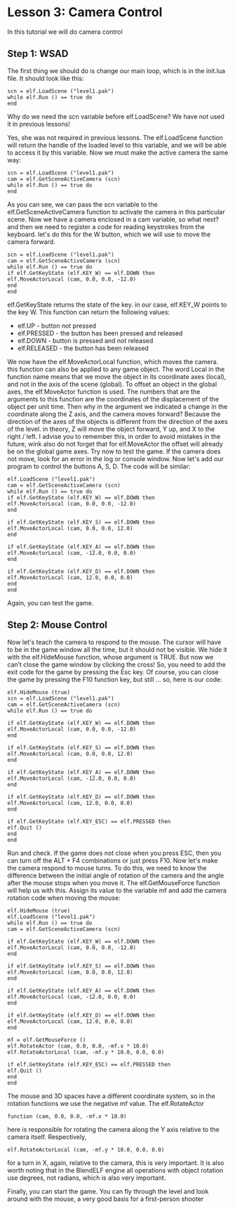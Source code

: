 # Lesson 3: Camera Control

In this tutorial we will do camera control

## Step 1: WSAD

The first thing we should do is change our main loop, which is in the init.lua file. It should look like this:

```
scn = elf.LoadScene ("level1.pak")
while elf.Run () == true do
end
```

Why do we need the scn variable before elf.LoadScene? We have not used it in previous lessons!

Yes, she was not required in previous lessons. The elf.LoadScene function will return the handle of the loaded level to this variable, and we will be able to access it by this variable.
Now we must make the active camera the same way:

```
scn = elf.LoadScene ("level1.pak")
cam = elf.GetSceneActiveCamera (scn)
while elf.Run () == true do
end
```

As you can see, we can pass the scn variable to the elf.GetSceneActiveCamera function to activate the camera in this particular scene.
Now we have a camera enclosed in a cam variable, so what next? and then we need to register a code for reading keystrokes from the keyboard. let's do this for the W button, which we will use to move the camera forward.

```
scn = elf.LoadScene ("level1.pak")
cam = elf.GetSceneActiveCamera (scn)
while elf.Run () == true do
if elf.GetKeyState (elf.KEY_W) == elf.DOWN then
elf.MoveActorLocal (cam, 0.0, 0.0, -12.0)
end
end
```

elf.GetKeyState returns the state of the key. in our case, elf.KEY_W points to the key W. This function can return the following values:

* elf.UP - button not pressed
* elf.PRESSED - the button has been pressed and released
* elf.DOWN - button is pressed and not released
* elf.RELEASED - the button has been released

We now have the elf.MoveActorLocal function, which moves the camera. this function can also be applied to any game object. The word Local in the function name means that we move the object in its coordinate axes (local), and not in the axis of the scene (global). To offset an object in the global axes, the elf.MoveActor function is used. The numbers that are the arguments to this function are the coordinates of the displacement of the object per unit time.
Then why in the argument we indicated a change in the coordinate along the Z axis, and the camera moves forward?
Because the direction of the axes of the objects is different from the direction of the axes of the level. in theory, Z will move the object forward, Y up, and X to the right / left. I advise you to remember this, in order to avoid mistakes in the future, wink also do not forget that for elf.MoveActor the offset will already be on the global game axes.
Try now to test the game. If the camera does not move, look for an error in the log or console window.
Now let's add our program to control the buttons A, S, D. The code will be similar:

```
elf.LoadScene ("level1.pak")
cam = elf.GetSceneActiveCamera (scn)
while elf.Run () == true do
if elf.GetKeyState (elf.KEY_W) == elf.DOWN then
elf.MoveActorLocal (cam, 0.0, 0.0, -12.0)
end

if elf.GetKeyState (elf.KEY_S) == elf.DOWN then
elf.MoveActorLocal (cam, 0.0, 0.0, 12.0)
end

if elf.GetKeyState (elf.KEY_A) == elf.DOWN then
elf.MoveActorLocal (cam, -12.0, 0.0, 0.0)
end

if elf.GetKeyState (elf.KEY_D) == elf.DOWN then
elf.MoveActorLocal (cam, 12.0, 0.0, 0.0)
end
end
```

Again, you can test the game.

## Step 2: Mouse Control

Now let's teach the camera to respond to the mouse. The cursor will have to be in the game window all the time, but it should not be visible. We hide it with the elf.HideMouse function, whose argument is TRUE. But now we can’t close the game window by clicking the cross! So, you need to add the exit code for the game by pressing the Esc key.
Of course, you can close the game by pressing the F10 function key, but still ... so, here is our code:

```
elf.HideMouse (true)
scn = elf.LoadScene ("level1.pak")
cam = elf.GetSceneActiveCamera (scn)
while elf.Run () == true do

if elf.GetKeyState (elf.KEY_W) == elf.DOWN then
elf.MoveActorLocal (cam, 0.0, 0.0, -12.0)
end

if elf.GetKeyState (elf.KEY_S) == elf.DOWN then
elf.MoveActorLocal (cam, 0.0, 0.0, 12.0)
end

if elf.GetKeyState (elf.KEY_A) == elf.DOWN then
elf.MoveActorLocal (cam, -12.0, 0.0, 0.0)
end

if elf.GetKeyState (elf.KEY_D) == elf.DOWN then
elf.MoveActorLocal (cam, 12.0, 0.0, 0.0)
end

if elf.GetKeyState (elf.KEY_ESC) == elf.PRESSED then
elf.Quit ()
end
end
```

Run and check. If the game does not close when you press ESC, then you can turn off the ALT + F4 combinations or just press F10.
Now let's make the camera respond to mouse turns. To do this, we need to know the difference between the initial angle of rotation of the camera and the angle after the mouse stops when you move it. The elf.GetMouseForce function will help us with this. Assign its value to the variable mf and add the camera rotation code when moving the mouse:

```
elf.HideMouse (true)
elf.LoadScene ("level1.pak")
while elf.Run () == true do
cam = elf.GetSceneActiveCamera (scn)

if elf.GetKeyState (elf.KEY_W) == elf.DOWN then
elf.MoveActorLocal (cam, 0.0, 0.0, -12.0)
end

if elf.GetKeyState (elf.KEY_S) == elf.DOWN then
elf.MoveActorLocal (cam, 0.0, 0.0, 12.0)
end

if elf.GetKeyState (elf.KEY_A) == elf.DOWN then
elf.MoveActorLocal (cam, -12.0, 0.0, 0.0)
end

if elf.GetKeyState (elf.KEY_D) == elf.DOWN then
elf.MoveActorLocal (cam, 12.0, 0.0, 0.0)
end

mf = elf.GetMouseForce ()
elf.RotateActor (cam, 0.0, 0.0, -mf.x * 10.0)
elf.RotateActorLocal (cam, -mf.y * 10.0, 0.0, 0.0)

if elf.GetKeyState (elf.KEY_ESC) == elf.PRESSED then
elf.Quit ()
end
end
```

The mouse and 3D spaces have a different coordinate system, so in the rotation functions we use the negative mf value.
The elf.RotateActor 

```
function (cam, 0.0, 0.0, -mf.x * 10.0)
```

here is responsible for rotating the camera along the Y axis relative to the camera itself. 
Respectively,

```
elf.RotateActorLocal (cam, -mf.y * 10.0, 0.0, 0.0)
```
for a turn in X, again, relative to the camera, this is very important. 
It is also worth noting that in the BlendELF engine all operations with object rotation use degrees, not radians, which is also very important.

Finally, you can start the game. 
You can fly through the level and look around with the mouse, a very good basis for a first-person shooter